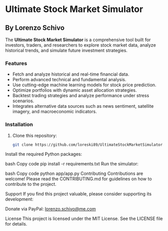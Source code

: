 # Ultimate Stock Market Simulator

## By Lorenzo Schivo

The **Ultimate Stock Market Simulator** is a comprehensive tool built for investors, traders, and researchers to explore stock market data, analyze historical trends, and simulate future investment strategies.

### Features
- Fetch and analyze historical and real-time financial data.
- Perform advanced technical and fundamental analysis.
- Use cutting-edge machine learning models for stock price prediction.
- Optimize portfolios with dynamic asset allocation strategies.
- Backtest trading strategies and analyze performance under stress scenarios.
- Integrates alternative data sources such as news sentiment, satellite imagery, and macroeconomic indicators.

### Installation

1. Clone this repository: 
   ```bash
   git clone https://github.com/loreski89/UltimateStockMarketSimulator.git
Install the required Python packages:

bash
Copy code
pip install -r requirements.txt
Run the simulator:

bash
Copy code
python app/app.py
Contributing
Contributions are welcome! Please read the CONTRIBUTING.md for guidelines on how to contribute to the project.

Support
If you find this project valuable, please consider supporting its development:

Donate via PayPal: lorenzo.schivo@me.com

License
This project is licensed under the MIT License. See the LICENSE file for details.

